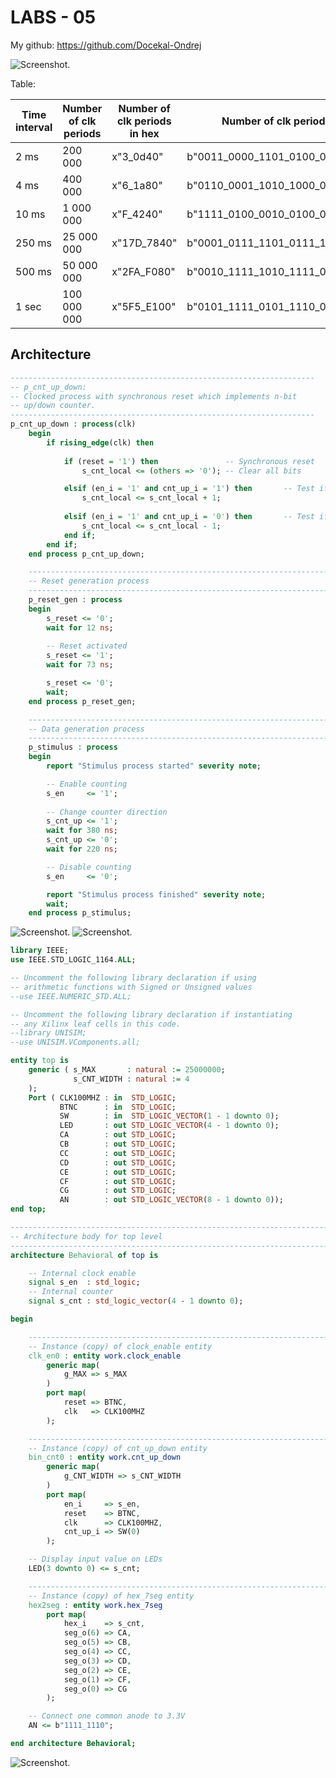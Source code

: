 # LABS - 05

My github: https://github.com/Docekal-Ondrej

![Screenshot.](https://github.com/Docekal-Ondrej/Digital-electronics-1/blob/main/labs/05-counter/Screenshot0.png)

Table:

| Time interval | Number of clk periods | Number of clk periods in hex |    Number of clk periods in binary    | 
| ------------- | --------------------- | ---------------------------- | ------------------------------------- |
|     2 ms      |        200 000        |          x"3_0d40"           |           b"0011_0000_1101_0100_0000" |
|     4 ms      |        400 000        |          x"6_1a80"           |           b"0110_0001_1010_1000_0000" |
|    10 ms      |      1 000 000        |          x"F_4240"           |           b"1111_0100_0010_0100_0000" |
|   250 ms      |     25 000 000        |          x"17D_7840"         | b"0001_0111_1101_0111_1000_0100_0000" |
|   500 ms      |     50 000 000        |          x"2FA_F080"         | b"0010_1111_1010_1111_0000_1000_0000" |
|    1 sec      |    100 000 000        |          x"5F5_E100"         | b"0101_1111_0101_1110_0001_0000_0000" |

## Architecture

```vhdl
--------------------------------------------------------------------
-- p_cnt_up_down:
-- Clocked process with synchronous reset which implements n-bit 
-- up/down counter.
--------------------------------------------------------------------
p_cnt_up_down : process(clk)
    begin
        if rising_edge(clk) then
        
            if (reset = '1') then               -- Synchronous reset
                s_cnt_local <= (others => '0'); -- Clear all bits

            elsif (en_i = '1' and cnt_up_i = '1') then       -- Test if counter is enabled and count is up
                s_cnt_local <= s_cnt_local + 1;
                
            elsif (en_i = '1' and cnt_up_i = '0') then       -- Test if counter is enabled and count is down
                s_cnt_local <= s_cnt_local - 1;
            end if;
        end if;
    end process p_cnt_up_down;
```
```vhdl
    --------------------------------------------------------------------
    -- Reset generation process
    --------------------------------------------------------------------
    p_reset_gen : process
    begin
        s_reset <= '0';
        wait for 12 ns;
        
        -- Reset activated
        s_reset <= '1';
        wait for 73 ns;

        s_reset <= '0';
        wait;
    end process p_reset_gen;

    --------------------------------------------------------------------
    -- Data generation process
    --------------------------------------------------------------------
    p_stimulus : process
    begin
        report "Stimulus process started" severity note;

        -- Enable counting
        s_en     <= '1';
        
        -- Change counter direction
        s_cnt_up <= '1';
        wait for 380 ns;
        s_cnt_up <= '0';
        wait for 220 ns;

        -- Disable counting
        s_en     <= '0';

        report "Stimulus process finished" severity note;
        wait;
    end process p_stimulus;
```
![Screenshot.](https://github.com/Docekal-Ondrej/Digital-electronics-1/blob/main/labs/05-counter/Screenshot1.png)
![Screenshot.](https://github.com/Docekal-Ondrej/Digital-electronics-1/blob/main/labs/05-counter/Screenshot2.png)

```vhdl
library IEEE;
use IEEE.STD_LOGIC_1164.ALL;

-- Uncomment the following library declaration if using
-- arithmetic functions with Signed or Unsigned values
--use IEEE.NUMERIC_STD.ALL;

-- Uncomment the following library declaration if instantiating
-- any Xilinx leaf cells in this code.
--library UNISIM;
--use UNISIM.VComponents.all;

entity top is
    generic ( s_MAX       : natural := 25000000;
              s_CNT_WIDTH : natural := 4
    );
    Port ( CLK100MHZ : in  STD_LOGIC;
           BTNC      : in  STD_LOGIC;
           SW        : in  STD_LOGIC_VECTOR(1 - 1 downto 0);
           LED       : out STD_LOGIC_VECTOR(4 - 1 downto 0);
           CA        : out STD_LOGIC;
           CB        : out STD_LOGIC;
           CC        : out STD_LOGIC;
           CD        : out STD_LOGIC;
           CE        : out STD_LOGIC;
           CF        : out STD_LOGIC;
           CG        : out STD_LOGIC;
           AN        : out STD_LOGIC_VECTOR(8 - 1 downto 0));
end top;

------------------------------------------------------------------------
-- Architecture body for top level
------------------------------------------------------------------------
architecture Behavioral of top is

    -- Internal clock enable
    signal s_en  : std_logic;
    -- Internal counter
    signal s_cnt : std_logic_vector(4 - 1 downto 0);

begin

    --------------------------------------------------------------------
    -- Instance (copy) of clock_enable entity
    clk_en0 : entity work.clock_enable
        generic map(
            g_MAX => s_MAX
        )
        port map(
            reset => BTNC,
            clk   => CLK100MHZ
        );

    --------------------------------------------------------------------
    -- Instance (copy) of cnt_up_down entity
    bin_cnt0 : entity work.cnt_up_down
        generic map(
            g_CNT_WIDTH => s_CNT_WIDTH
        )
        port map(
            en_i     => s_en,
            reset    => BTNC,
            clk      => CLK100MHZ,
            cnt_up_i => SW(0)
        );

    -- Display input value on LEDs
    LED(3 downto 0) <= s_cnt;

    --------------------------------------------------------------------
    -- Instance (copy) of hex_7seg entity
    hex2seg : entity work.hex_7seg
        port map(
            hex_i    => s_cnt,
            seg_o(6) => CA,
            seg_o(5) => CB,
            seg_o(4) => CC,
            seg_o(3) => CD,
            seg_o(2) => CE,
            seg_o(1) => CF,
            seg_o(0) => CG
        );

    -- Connect one common anode to 3.3V
    AN <= b"1111_1110";

end architecture Behavioral;
```

![Screenshot.](https://github.com/Docekal-Ondrej/Digital-electronics-1/blob/main/labs/05-counter/Screenshot3.JPG)